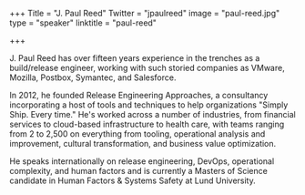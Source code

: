 +++
Title = "J. Paul Reed"
Twitter = "jpaulreed"
image = "paul-reed.jpg"
type = "speaker"
linktitle = "paul-reed"

+++

J. Paul Reed has over fifteen years experience in the trenches as a
build/release engineer, working with such storied companies as VMware,
Mozilla, Postbox, Symantec, and Salesforce.

In 2012, he founded Release Engineering Approaches, a consultancy
incorporating a host of tools and techniques to help organizations "Simply
Ship. Every time." He's worked across a number of industries, from
financial services to cloud-based infrastructure to health care, with teams
ranging from 2 to 2,500 on everything from tooling, operational analysis
and improvement, cultural transformation, and business value optimization.

He speaks internationally on release engineering, DevOps, operational
complexity, and human factors and is currently a Masters of Science
candidate in Human Factors & Systems Safety at Lund University.
